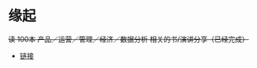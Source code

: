 # 缘起
~~读 100本 产品／运营／管理／经济／数据分析 相关的书/演讲分享（已经完成）~~            
   


- [链接](https://www.yuque.com/lingling-citbl/pm)
       



 
